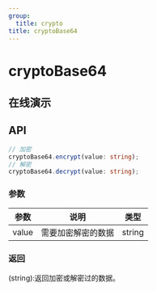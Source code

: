 ```yaml
---
group:
  title: crypto
title: cryptoBase64
---
```


# cryptoBase64

## 在线演示

<code src="./crypto/cryptoBase64"></code>

## API

```typescript
// 加密
cryptoBase64.encrypt(value: string);
// 解密
cryptoBase64.decrypt(value: string);
```

### 参数

| 参数  | 说明               | 类型   |
| ----- | ------------------ | ------ |
| value | 需要加密解密的数据 | string |

### 返回

(string):返回加密或解密过的数据。
